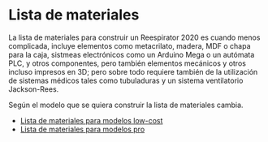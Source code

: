 # Lista de materiales

La lista de materiales para construir un Reespirator 2020 es cuando menos complicada, incluye elementos como metacrilato, madera, MDF o chapa para la caja, sistmeas electrónicos como un Arduino Mega o un autómata PLC, y otros componentes, pero también elementos mecánicos y otros incluso impresos en 3D; pero sobre todo requiere también de la utilización de sistemas médicos tales como tubuladuras y un sistema ventilatorio Jackson-Rees.

Según el modelo que se quiera construir la lista de materiales cambia.

* [Lista de materiales para modelos low-cost](https://gitlab.com/reespirator/reespirator2020/-/blob/master/bom/BOM-Arduino.md "Lista de materiales para modelos low-cost") 
* [Lista de materiales para modelos pro](https://gitlab.com/reespirator/reespirator2020/-/blob/master/bom/BOM-PLC.md "Lista de materiales para modelos pro]") 
